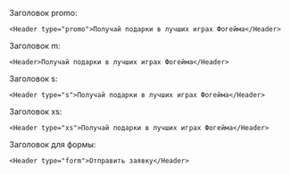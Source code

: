 
Заголовок promo:

    <Header type="promo">Получай подарки в лучших играх Фогейма</Header>	
		
Заголовок m:

    <Header>Получай подарки в лучших играх Фогейма</Header>		
		
Заголовок s:

    <Header type="s">Получай подарки в лучших играх Фогейма</Header>	
		
Заголовок xs:

    <Header type="xs">Получай подарки в лучших играх Фогейма</Header>		
		
Заголовок для формы:

    <Header type="form">Отправить заявку</Header>				